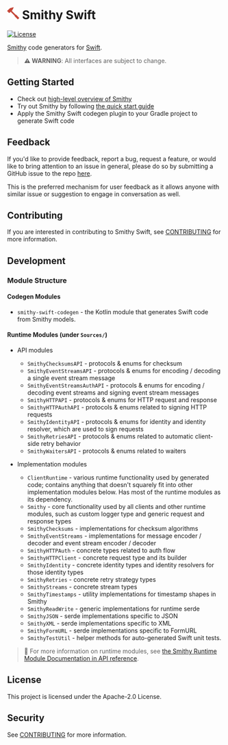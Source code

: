 # <img alt="Smithy" src="https://github.com/smithy-lang/smithy/blob/main/docs/_static/favicon.png?raw=true" width="28"> Smithy Swift

[![License][apache-badge]][apache-url]

[apache-badge]: https://img.shields.io/badge/License-Apache%202.0-blue.svg
[apache-url]: LICENSE

[Smithy](https://smithy.io/2.0/index.html) code generators for [Swift](https://www.swift.org).

> **⚠️ WARNING**: All interfaces are subject to change.

## Getting Started

- Check out [high-level overview of Smithy](https://smithy.io/2.0/index.html)
- Try out Smithy by following [the quick start guide](https://smithy.io/2.0/quickstart.html)
- Apply the Smithy Swift codegen plugin to your Gradle project to generate Swift code

## Feedback

If you'd like to provide feedback, report a bug, request a feature, or would like to bring
attention to an issue in general, please do so by submitting a GitHub issue to the repo [here](https://github.com/smithy-lang/smithy-swift/issues/new/choose).

This is the preferred mechanism for user feedback as it allows anyone with similar issue or suggestion to engage in conversation as well.

## Contributing

If you are interested in contributing to Smithy Swift, see [CONTRIBUTING](CONTRIBUTING.md) for more information.

## Development

### Module Structure

#### Codegen Modules

* `smithy-swift-codegen` - the Kotlin module that generates Swift code from Smithy models.

#### Runtime Modules (under `Sources/`)

* API modules
  * `SmithyChecksumsAPI` - protocols & enums for checksum
  * `SmithyEventStreamsAPI` - protocols & enums for encoding / decoding a single event stream message
  * `SmithyEventStreamsAuthAPI` - protocols & enums for encoding / decoding event streams and signing event stream messages
  * `SmithyHTTPAPI` - protocols & enums for HTTP request and response
  * `SmithyHTTPAuthAPI` - protocols & enums related to signing HTTP requests
  * `SmithyIdentityAPI` - protocols & enums for identity and identity resolver, which are used to sign requests
  * `SmithyRetriesAPI` - protocols & enums related to automatic client-side retry behavior
  * `SmithyWaitersAPI` - protocols & enums related to waiters


* Implementation modules
  * `ClientRuntime` - various runtime functionality used by generated code; contains
    anything that doesn't squarely fit into other implementation modules below. Has most
    of the runtime modules as its dependency.
  * `Smithy` - core functionality used by all clients and other runtime modules, such
               as custom logger type and generic request and response types
  * `SmithyChecksums` - implementations for checksum algorithms
  * `SmithyEventStreams` - implementations for message encoder / decoder and event stream encoder / decoder
  * `SmithyHTTPAuth` - concrete types related to auth flow
  * `SmithyHTTPClient` - concrete request type and its builder
  * `SmithyIdentity` - concrete identity types and identity resolvers for those identity types
  * `SmithyRetries` -  concrete retry strategy types
  * `SmithyStreams` - concrete stream types
  * `SmithyTimestamps` - utility implementations for timestamp shapes in Smithy
  * `SmithyReadWrite` - generic implementations for runtime serde
  * `SmithyJSON` - serde implementations specific to JSON
  * `SmithyXML` - serde implementations specific to XML
  * `SmithyFormURL` - serde implementations specific to FormURL
  * `SmithyTestUtil` - helper methods for auto-generated Swift unit tests.

> 📖 For more information on runtime modules, see [the Smithy Runtime Module Documentation in API reference](https://sdk.amazonaws.com/swift/api/awssdkforswift/latest/documentation/awssdkforswift#Smithy-Runtime-Module-Documentation).

## License

This project is licensed under the Apache-2.0 License.

## Security

See [CONTRIBUTING](CONTRIBUTING.md) for more information.
